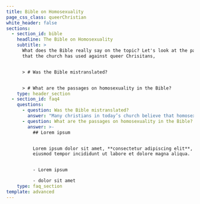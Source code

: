 ```yaml
---
title: Bible on Homosexuality
page_css_class: queerChristian
white_header: false
sections:
  - section_id: bible
    headline: The Bible on Homosexuality
    subtitle: >
      What does the Bible really say on the topic? Let's look at the passages
      that the church has used against queer Chrisitans,


      > # Was the Bible mistranslated?


      > # What are the passages on homosexuality in the Bible?
    type: header_section
  - section_id: faq4
    questions:
      - question: Was the Bible mistranslated?
        answer: "Many christians in today’s church believe that homosexuality and marriage equality is a sin. They believe marriage and relationships are meant to be between one man and one woman. There are six core passages that are referenced when discussing LGBT rights and marriage equality; three in the old testament, and three in the new. The truth is the verses referenced are not discussing healthy homosexual relationships between two adult loving individuals. Let’s take a closer look at the verses listed.\n\n# Genesis 19\n\nThe story of Sodom and Gamora. The story describes two angels appearing as men arriving in the city of Sodom and being hidden in the house of Lot. A group of men from the city arrive at Lot’s house and threaten to rape the two men. The only same sex behavior described here is gang rape, not a homosexual relationship. This is not God honoring nor does it condemn homosexual relationships. This is later confirmed in Ezekiel 16:49.\n\n> “Now this was the sin of your sister Sodom: She and her daughters were arrogant, overfed and unconcerned; they did not help the poor and needy.”\n\nThere is no reference here to homosexual relationships. This verse discusses the laziness and apathy of those living in Sodom. They did not love their neighbor or pursue God.\_\n\n# Leviticus 18:22 & 20:13\n\n“You shall not lie with a male as with a woman; it is an abomination.” \"If a man lies with a male as with a woman, both of them have committed an abomination; they shall surely be put to death; their blood is upon them.” These verses are listed in the levitical laws in which many other things were listed as abominations. Some of these things include having sex while on your period, eating shelfish, charging interest on loans, and many other things we don’t consider sin today. The laws in Leviticus were fulfilled by Jesus Christ which makes us free from the old law. There are a few other theories about this verse, as it isn't as straightforward as many may think. Some say the original verse was talking about sexual exploitation, rape, and pedophillia. If you are interested in learning more about this theory, click \\[HERE IS LINK REF].\n\n# Romans 1:26-27\n\n“Because of this, God gave them over to shameful lusts. Even their women exchanged natural sexual relations for unnatural ones. In the same way the men also abandoned natural relations with women and were inflamed with lust for one another. Men committed shameful acts with other men, and received in themselves the due penalty for their error” This verse describes lustful acts. This verse is clearly not in the context of a loving faithful relationship. There is no mention of love or commitment, only a lustful and selfish desire. Context is also very important to mention in this verse. The exact word “unnatural” in this verse is later used to describe men’s hair being long as unnatural culturally. It is agreed by many scholars that it is referring to the cultural norms of the time. The word is later used to describe Jesus’s actions in an earlier passage. In the days Paul wrote this, homosexual acts were often between masters and slaves in an abuse of power. Oftentimes the men committing these acts were married to women and lusting after others, abusing their power to satisfy their own desire. This verse does not make mention of a faithful God-honoring relationship.\n\n# 1 Corinthians 6:9\n\n“Or do you not know that the unrighteous will not inherit the kingdom of God? Do not be deceived: neither the sexually immoral, nor idolaters, nor adulterers, nor men who practice homosexuality,” The word in this verse that was translated to the word homosexuality was the word “Arsenokoitai,” a word with a somewhat ambiguous translation.\n\n[TikTok of @headphonematthew explaining](https://www.tiktok.com/@headphonematthew/video/6898777469126479110?lang=en)\n\n# 1 Timothy 1:9-10\n\n“We also know that the law is made not for the righteous but for lawbreakers and rebels, the ungodly and sinful, the unholy and irreligious, for those who kill their fathers or mothers, for murderers, for the sexually immoral, for those practicing homosexuality, for slave traders and liars and perjurers—and for whatever else is contrary to the sound doctrine”\n\n[TikTok of @headphonematthew explaining](<https://www.tiktok.com/@headphonematthew/video/6898054491199851782?lang=en >)\n"
      - question: What are the passages on homosexuality in the Bible?
        answer: >-
          ## Lorem ipsum


          Lorem ipsum dolor sit amet, **consectetur adipiscing elit**, sed do
          eiusmod tempor incididunt ut labore et dolore magna aliqua.


          - Lorem ipsum

          - dolor sit amet
    type: faq_section
template: advanced
---
```

